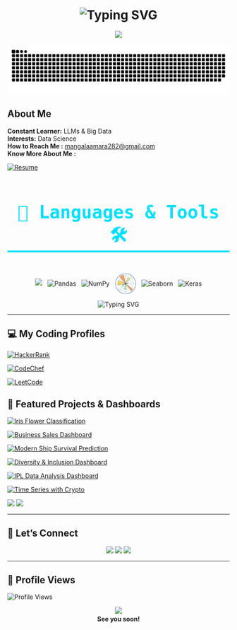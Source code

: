 <!-- 🌟 Ultra-Creative GitHub Profile Theme 🌟 -->

<!-- HEADER -->
<h1 align="center">
  <img src="https://readme-typing-svg.herokuapp.com?size=36&duration=3000&pause=1000&color=00F5D4&center=true&vCenter=true&width=600&lines=Hey%2C+I'm+Amar+👋;Data+Analyst+📊;ML+%26+AI+Enthusiast+🤖;Lifelong+Learner+📚" alt="Typing SVG" />
</h1>

<p align="center">
  <img src="https://capsule-render.vercel.app/api?type=waving&color=0:00E0FF,100:0077FF&height=120&section=header&text=🚀%20Welcome%20to%20My%20Profile!%20🚀&fontSize=30&fontColor=fff" />
</p>

<!-- CONTRIBUTION SNAKE -->
<p align="center">
  <img src="https://raw.githubusercontent.com/Platane/snk/output/github-contribution-grid-snake.svg" alt="snake-animation" />
</p>

## About Me

**Constant Learner:** LLMs & Big Data  
**Interests:** Data Science  
**How to Reach Me :** mangalaamara282@gmail.com                                                                                                                              
**Know More About Me :**

[![Resume](https://img.shields.io/badge/Resume-4B8BBE?style=for-the-badge&logo=adobe&logoColor=white)](https://drive.google.com/file/d/1S8kdz03vg53me6WNN4TnFz12ofyKURH8/view)


<h2 align="center" style="font-family: 'Fira Code', monospace; font-size: 2.5rem; font-weight: bold; color: #00E0FF; position: relative; display: inline-block;">
  🚀 Languages & Tools 🛠
  <span style="position: absolute; bottom: 0; left: 0; width: 100%; height: 4px; background: #00E0FF; animation: blink 1.5s infinite;"></span>
</h2>

<!-- SKILL ICONS -->
<p align="center">
  <img src="https://skillicons.dev/icons?i=python,sklearn,github,vscode,mysql,pytorch,tensorflow" />
  <img
    src="https://cdn.jsdelivr.net/gh/devicons/devicon/icons/pandas/pandas-original.svg"
    alt="Pandas"
    width="48" height="48"
    style="vertical-align:middle; margin-left:8px;"
  />
  <img
    src="https://cdn.jsdelivr.net/gh/devicons/devicon/icons/numpy/numpy-original.svg"
    alt="NumPy"
    width="48" height="48"
    style="vertical-align:middle; margin-left:8px;"
  />
  <img
    src="https://raw.githubusercontent.com/devicons/devicon/master/icons/matplotlib/matplotlib-original.svg"
    alt="Matplotlib"
    width="48" height="48"
    style="vertical-align:middle; margin-left:8px;"
  />
  <img
    src="https://seaborn.pydata.org/_static/logo-mark-lightbg.svg"
    alt="Seaborn"
    width="48" height="48"
    style="vertical-align:middle; margin-left:8px;"
  />
  <img src="https://upload.wikimedia.org/wikipedia/commons/a/ae/Keras_logo.svg" alt="Keras" width="48" height="48" style="vertical-align:middle; margin-left:8px;"/>
</p>



<!-- Typing animation (secondary intro) -->
<p align="center">
  <img src="https://readme-typing-svg.demolab.com?font=Fira+Code&size=22&pause=2000&color=FF6F00&center=true&vCenter=true&width=700&lines=Data+Analyst+%7C+ML+Enthusiast;Exploring+AI+and+Deep+Learning;Turning+Data+into+Actionable+Insights" alt="Typing SVG"/>
</p>

---
## 💻 My Coding Profiles

[![HackerRank](https://img.shields.io/badge/HackerRank-333333?style=for-the-badge&logo=hackerrank&logoColor=green)](https://www.hackerrank.com/profile/mangalaamara282) 

[![CodeChef](https://img.shields.io/badge/CodeChef-333333?style=for-the-badge&logo=codechef&logoColor=orange)](https://www.codechef.com/users/amar4542)

[![LeetCode](https://img.shields.io/badge/LeetCode-FFA116?style=for-the-badge&logo=leetcode&logoColor=black)](https://leetcode.com/u/Amar4542/)


## 📌 Featured Projects & Dashboards  

[![Iris Flower Classification](https://img.shields.io/badge/Iris%20Flower-Classification-ff69b4?style=for-the-badge&logo=jupyter&logoColor=white)](https://github.com/amar4542/Iris-Flower-Classification)

[![Business Sales Dashboard](https://img.shields.io/badge/Business-Sales%20Dashboard-yellow?style=for-the-badge&logo=powerbi&logoColor=white)](https://github.com/amar4542/Future_ds_01)

[![Modern Ship Survival Prediction](https://img.shields.io/badge/Modern%20Ship-Survival%20Prediction-red?style=for-the-badge&logo=python&logoColor=white)](https://github.com/amar4542/Modern-Ship-Survival)

[![Diversity & Inclusion Dashboard](https://img.shields.io/badge/Diversity%20%26%20Inclusion-Dashboard-brightgreen?style=for-the-badge&logo=tableau&logoColor=white)](https://github.com/amar4542/Diversity-Inclusion-Dashboard)

[![IPL Data Analysis Dashboard](https://img.shields.io/badge/IPL-Data%20Analysis%20Dashboard-orange?style=for-the-badge&logo=cricket&logoColor=white)](https://github.com/amar4542/IPL-Analysis)

[![Time Series with Crypto](https://img.shields.io/badge/Time%20Series-Crypto%20Currency-00c8ff?style=for-the-badge&logo=bitcoin&logoColor=white)](https://github.com/amar4542/Crypto-TimeSeries)

<div align="left">

<img src="https://img.shields.io/badge/📊 SOCIAL MEDIA CAMPAIGN-PERFORMANCE TRACKER-blueviolet?style=for-the-badge&logo=powerbi&logoColor=white"/> <a href="https://github.com/amar4542/social-media-campaign-tracker"><img src="https://img.shields.io/badge/DASHBOARD-VISUALIZATION-blue?style=for-the-badge"/></a>

</div>

 
---

## 🤝 Let’s Connect
<p align="center">
  <a href="mailto:mangalaamara282@gmail.com"><img src="https://skillicons.dev/icons?i=gmail" height="40"/></a>
  <a href="https://www.linkedin.com/in/m-amara-4542m/"><img src="https://skillicons.dev/icons?i=linkedin" height="40"/></a>
  <a href="https://github.com/amar4542"><img src="https://skillicons.dev/icons?i=github" height="40"/></a>
</p>


---

## 👀 Profile Views  
![Profile Views](https://komarev.com/ghpvc/?username=amar4542&label=Profile%20views&color=0e75b6&style=flat)

<!-- FOOTER -->
<p align="center">
  <img src="https://media.giphy.com/media/hvRJCLFzcasrR4ia7z/giphy.gif" width="60px"/>
  <br>
  <b>See you soon!</b>
</p>







